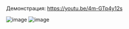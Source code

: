 Демонстрация: https://youtu.be/4m-GTp4y12s

![image](https://user-images.githubusercontent.com/90614965/148704561-1ac07634-92d3-4c78-9d74-5889fe55e746.png)
![image](https://user-images.githubusercontent.com/90614965/148704566-239d5c9b-0610-411e-9c2a-9e94ef96bd4d.png)
